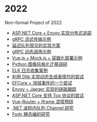 ﻿# 2022
Non-formal Project of 2022

* [ASP.NET Core + Envoy 实现分布式追踪](https://github.com/FanSun01/Imperio/2022/tree/main/src/EnvoyTrace) 
* [gRPC 流式传输示例](https://github.com/FanSun01/Imperio/2022/tree/main/src/GrpcStream) 
* [延迟队列常见的实现方案](https://github.com/FanSun01/Imperio/2022/tree/main/src/DelayQueue) 
* [gRPC 动态调用示例](https://github.com/FanSun01/Imperio/2022/tree/main/src/DynamicGrpc) 
* [Vue.js + Mock.js + 容器化部署示例](https://github.com/FanSun01/Imperio/2022/tree/main/src/front-mock) 
* [Python 图像风格化迁移调研](https://github.com/FanSun01/Imperio/2022/tree/main/src/StyleTransfer) 
* [ELK 日志收集案例](https://github.com/FanSun01/Imperio/2022/tree/main/src/ELK)
* [利用 Dlib 实现动态生成表情包的尝试](https://github.com/FanSun01/Imperio/2022/tree/main/src/FaceEmoji)
* [EFCore + 领域事件的一个尝试](https://github.com/FanSun01/Imperio/2022/tree/main/src/DomainEvents)
* [Envoy + Jaeger 实现的链路跟踪](https://github.com/FanSun01/Imperio/2022/tree/main/src/EnvoyTrace)
* [ASP.NET Core 支持 Tcp 协议的尝试](https://github.com/FanSun01/Imperio/2022/tree/main/src/MultipleProtocols)
* [Vue-Router + Iframe 混搭预研](https://github.com/FanSun01/Imperio/2022/tree/main/src/route-iframe)
* [.NET 进程内队列 Channel 研究](https://github.com/FanSun01/Imperio/2022/tree/main/src/Channel.Learning)
* [Fody 静态编织研究](https://github.com/FanSun01/Imperio/2022/tree/main/src/HelloWorld.Fody)




